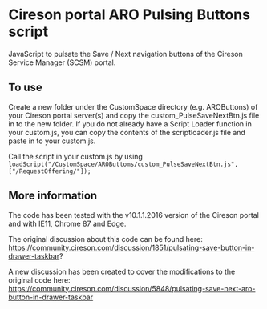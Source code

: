 # Cireson portal ARO Pulsing Buttons script
JavaScript to pulsate the Save / Next navigation buttons of the Cireson Service Manager (SCSM) portal.

## To use
Create a new folder under the CustomSpace directory (e.g. AROButtons) of your Cireson portal server(s) and copy the custom_PulseSaveNextBtn.js file in to the new folder.
If you do not already have a Script Loader function in your custom.js, you can copy the contents of the scriptloader.js file and paste in to your custom.js.

Call the script in your custom.js by using `loadScript("/CustomSpace/AROButtoms/custom_PulseSaveNextBtn.js",["/RequestOffering/"]);`

## More information
The code has been tested with the v10.1.1.2016 version of the Cireson portal and with IE11, Chrome 87 and Edge.

The original discussion about this code can be found here: https://community.cireson.com/discussion/1851/pulsating-save-button-in-drawer-taskbar?

A new discussion has been created to cover the modifications to the original code here: https://community.cireson.com/discussion/5848/pulsating-save-next-aro-button-in-drawer-taskbar
